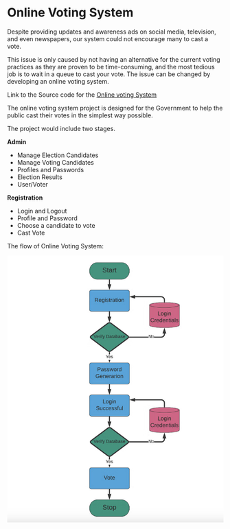 # Online Voting System

Despite providing updates and awareness ads on social media, television, and even newspapers, our system could not encourage many to cast a vote.

This issue is only caused by not having an alternative for the current voting practices as they are proven to be time-consuming, and the most tedious job is to wait in a queue to cast your vote. The issue can be changed by developing an online voting system.

Link to the Source code for the [Online voting System](https://www.phptpoint.com/projects/online-voting-system/)

The online voting system project is designed for the Government to help the public cast their votes in the simplest way possible.

The project would include two stages.

**Admin**

- Manage Election Candidates
- Manage Voting Candidates
- Profiles and Passwords
- Election Results
- User/Voter

**Registration**
- Login and Logout
- Profile and Password
- Choose a candidate to vote
- Cast Vote

The flow of Online Voting System:

![](./flow-chart.png)